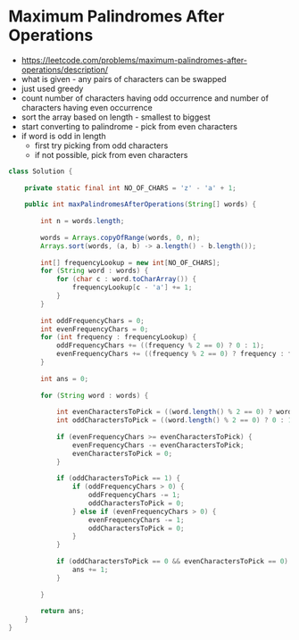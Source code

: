 # Maximum Palindromes After Operations

- https://leetcode.com/problems/maximum-palindromes-after-operations/description/
- what is given - any pairs of characters can be swapped
- just used greedy
- count number of characters having odd occurrence and number of characters having even occurrence
- sort the array based on length - smallest to biggest
- start converting to palindrome - pick from even characters
- if word is odd in length
  - first try picking from odd characters
  - if not possible, pick from even characters

```java
class Solution {
    
    private static final int NO_OF_CHARS = 'z' - 'a' + 1;
    
    public int maxPalindromesAfterOperations(String[] words) {
        
        int n = words.length;
        
        words = Arrays.copyOfRange(words, 0, n);
        Arrays.sort(words, (a, b) -> a.length() - b.length());
        
        int[] frequencyLookup = new int[NO_OF_CHARS];
        for (String word : words) {
            for (char c : word.toCharArray()) {
                frequencyLookup[c - 'a'] += 1;
            }
        }
        
        int oddFrequencyChars = 0;
        int evenFrequencyChars = 0;
        for (int frequency : frequencyLookup) {
            oddFrequencyChars += ((frequency % 2 == 0) ? 0 : 1);
            evenFrequencyChars += ((frequency % 2 == 0) ? frequency : frequency - 1);
        }
        
        int ans = 0;
        
        for (String word : words) {
            
            int evenCharactersToPick = ((word.length() % 2 == 0) ? word.length() : word.length() - 1);
            int oddCharactersToPick = ((word.length() % 2 == 0) ? 0 : 1);
            
            if (evenFrequencyChars >= evenCharactersToPick) {
                evenFrequencyChars -= evenCharactersToPick;
                evenCharactersToPick = 0;
            }
            
            if (oddCharactersToPick == 1) {
                if (oddFrequencyChars > 0) {
                    oddFrequencyChars -= 1;
                    oddCharactersToPick = 0;
                } else if (evenFrequencyChars > 0) {
                    evenFrequencyChars -= 1;
                    oddCharactersToPick = 0;
                }
            }
            
            if (oddCharactersToPick == 0 && evenCharactersToPick == 0) {
                ans += 1;
            }
            
        }
        
        return ans;
    }
}
```
